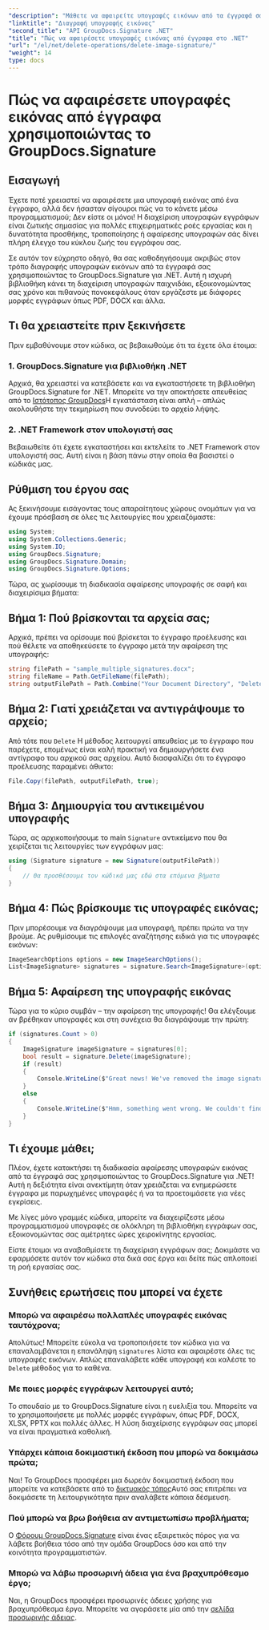 ```yaml
---
"description": "Μάθετε να αφαιρείτε υπογραφές εικόνων από τα έγγραφά σας με το GroupDocs.Signature για .NET. Ο απλός οδηγός μας σάς βοηθά να διαχειρίζεστε εύκολα τις υπογραφές εγγράφων."
"linktitle": "Διαγραφή υπογραφής εικόνας"
"second_title": "API GroupDocs.Signature .NET"
"title": "Πώς να αφαιρέσετε υπογραφές εικόνας από έγγραφα στο .NET"
"url": "/el/net/delete-operations/delete-image-signature/"
"weight": 14
type: docs
---
```

# Πώς να αφαιρέσετε υπογραφές εικόνας από έγγραφα χρησιμοποιώντας το GroupDocs.Signature

## Εισαγωγή

Έχετε ποτέ χρειαστεί να αφαιρέσετε μια υπογραφή εικόνας από ένα έγγραφο, αλλά δεν ήσασταν σίγουροι πώς να το κάνετε μέσω προγραμματισμού; Δεν είστε οι μόνοι! Η διαχείριση υπογραφών εγγράφων είναι ζωτικής σημασίας για πολλές επιχειρηματικές ροές εργασίας και η δυνατότητα προσθήκης, τροποποίησης ή αφαίρεσης υπογραφών σάς δίνει πλήρη έλεγχο του κύκλου ζωής του εγγράφου σας.

Σε αυτόν τον εύχρηστο οδηγό, θα σας καθοδηγήσουμε ακριβώς στον τρόπο διαγραφής υπογραφών εικόνων από τα έγγραφά σας χρησιμοποιώντας το GroupDocs.Signature για .NET. Αυτή η ισχυρή βιβλιοθήκη κάνει τη διαχείριση υπογραφών παιχνιδάκι, εξοικονομώντας σας χρόνο και πιθανούς πονοκεφάλους όταν εργάζεστε με διάφορες μορφές εγγράφων όπως PDF, DOCX και άλλα.

## Τι θα χρειαστείτε πριν ξεκινήσετε

Πριν εμβαθύνουμε στον κώδικα, ας βεβαιωθούμε ότι τα έχετε όλα έτοιμα:

### 1. GroupDocs.Signature για βιβλιοθήκη .NET

Αρχικά, θα χρειαστεί να κατεβάσετε και να εγκαταστήσετε τη βιβλιοθήκη GroupDocs.Signature for .NET. Μπορείτε να την αποκτήσετε απευθείας από το [Ιστότοπος GroupDocs](https://releases.groupdocs.com/signature/net/)Η εγκατάσταση είναι απλή – απλώς ακολουθήστε την τεκμηρίωση που συνοδεύει το αρχείο λήψης.

### 2. .NET Framework στον υπολογιστή σας

Βεβαιωθείτε ότι έχετε εγκαταστήσει και εκτελείτε το .NET Framework στον υπολογιστή σας. Αυτή είναι η βάση πάνω στην οποία θα βασιστεί ο κώδικάς μας.

## Ρύθμιση του έργου σας

Ας ξεκινήσουμε εισάγοντας τους απαραίτητους χώρους ονομάτων για να έχουμε πρόσβαση σε όλες τις λειτουργίες που χρειαζόμαστε:

```csharp
using System;
using System.Collections.Generic;
using System.IO;
using GroupDocs.Signature;
using GroupDocs.Signature.Domain;
using GroupDocs.Signature.Options;
```

Τώρα, ας χωρίσουμε τη διαδικασία αφαίρεσης υπογραφής σε σαφή και διαχειρίσιμα βήματα:

## Βήμα 1: Πού βρίσκονται τα αρχεία σας;

Αρχικά, πρέπει να ορίσουμε πού βρίσκεται το έγγραφο προέλευσης και πού θέλετε να αποθηκεύσετε το έγγραφο μετά την αφαίρεση της υπογραφής:

```csharp
string filePath = "sample_multiple_signatures.docx";
string fileName = Path.GetFileName(filePath);
string outputFilePath = Path.Combine("Your Document Directory", "DeleteImage", fileName);
```

## Βήμα 2: Γιατί χρειάζεται να αντιγράψουμε το αρχείο;

Από τότε που `Delete` Η μέθοδος λειτουργεί απευθείας με το έγγραφο που παρέχετε, επομένως είναι καλή πρακτική να δημιουργήσετε ένα αντίγραφο του αρχικού σας αρχείου. Αυτό διασφαλίζει ότι το έγγραφο προέλευσης παραμένει άθικτο:

```csharp
File.Copy(filePath, outputFilePath, true);
```

## Βήμα 3: Δημιουργία του αντικειμένου υπογραφής

Τώρα, ας αρχικοποιήσουμε το main `Signature` αντικείμενο που θα χειρίζεται τις λειτουργίες των εγγράφων μας:

```csharp
using (Signature signature = new Signature(outputFilePath))
{
    // Θα προσθέσουμε τον κώδικά μας εδώ στα επόμενα βήματα
}
```

## Βήμα 4: Πώς βρίσκουμε τις υπογραφές εικόνας;

Πριν μπορέσουμε να διαγράψουμε μια υπογραφή, πρέπει πρώτα να την βρούμε. Ας ρυθμίσουμε τις επιλογές αναζήτησης ειδικά για τις υπογραφές εικόνων:

```csharp
ImageSearchOptions options = new ImageSearchOptions();
List<ImageSignature> signatures = signature.Search<ImageSignature>(options);
```

## Βήμα 5: Αφαίρεση της υπογραφής εικόνας

Τώρα για το κύριο συμβάν – την αφαίρεση της υπογραφής! Θα ελέγξουμε αν βρέθηκαν υπογραφές και στη συνέχεια θα διαγράψουμε την πρώτη:

```csharp
if (signatures.Count > 0)
{
    ImageSignature imageSignature = signatures[0];
    bool result = signature.Delete(imageSignature);
    if (result)
    {
        Console.WriteLine($"Great news! We've removed the image signature located at {imageSignature.Left}x{imageSignature.Top} with size {imageSignature.Size} from your document '{fileName}'.");
    }
    else
    {
        Console.WriteLine($"Hmm, something went wrong. We couldn't find the signature at location {imageSignature.Left}x{imageSignature.Top} with size {imageSignature.Size} in your document.");
    }
}
```

## Τι έχουμε μάθει;

Πλέον, έχετε κατακτήσει τη διαδικασία αφαίρεσης υπογραφών εικόνας από τα έγγραφά σας χρησιμοποιώντας το GroupDocs.Signature για .NET! Αυτή η δεξιότητα είναι ανεκτίμητη όταν χρειάζεται να ενημερώσετε έγγραφα με παρωχημένες υπογραφές ή να τα προετοιμάσετε για νέες εγκρίσεις.

Με λίγες μόνο γραμμές κώδικα, μπορείτε να διαχειρίζεστε μέσω προγραμματισμού υπογραφές σε ολόκληρη τη βιβλιοθήκη εγγράφων σας, εξοικονομώντας σας αμέτρητες ώρες χειροκίνητης εργασίας.

Είστε έτοιμοι να αναβαθμίσετε τη διαχείριση εγγράφων σας; Δοκιμάστε να εφαρμόσετε αυτόν τον κώδικα στα δικά σας έργα και δείτε πώς απλοποιεί τη ροή εργασίας σας.

## Συνήθεις ερωτήσεις που μπορεί να έχετε

### Μπορώ να αφαιρέσω πολλαπλές υπογραφές εικόνας ταυτόχρονα;

Απολύτως! Μπορείτε εύκολα να τροποποιήσετε τον κώδικα για να επαναλαμβάνεται η επανάληψη `signatures` λίστα και αφαιρέστε όλες τις υπογραφές εικόνων. Απλώς επαναλάβετε κάθε υπογραφή και καλέστε το `Delete` μέθοδος για το καθένα.

### Με ποιες μορφές εγγράφων λειτουργεί αυτό;

Το σπουδαίο με το GroupDocs.Signature είναι η ευελιξία του. Μπορείτε να το χρησιμοποιήσετε με πολλές μορφές εγγράφων, όπως PDF, DOCX, XLSX, PPTX και πολλές άλλες. Η λύση διαχείρισης εγγράφων σας μπορεί να είναι πραγματικά καθολική.

### Υπάρχει κάποια δοκιμαστική έκδοση που μπορώ να δοκιμάσω πρώτα;

Ναι! Το GroupDocs προσφέρει μια δωρεάν δοκιμαστική έκδοση που μπορείτε να κατεβάσετε από το [δικτυακός τόπος](https://releases.groupdocs.com/)Αυτό σας επιτρέπει να δοκιμάσετε τη λειτουργικότητα πριν αναλάβετε κάποια δέσμευση.

### Πού μπορώ να βρω βοήθεια αν αντιμετωπίσω προβλήματα;

Ο [Φόρουμ GroupDocs.Signature](https://forum.groupdocs.com/c/signature/13) είναι ένας εξαιρετικός πόρος για να λάβετε βοήθεια τόσο από την ομάδα GroupDocs όσο και από την κοινότητα προγραμματιστών.

### Μπορώ να λάβω προσωρινή άδεια για ένα βραχυπρόθεσμο έργο;

Ναι, η GroupDocs προσφέρει προσωρινές άδειες χρήσης για βραχυπρόθεσμα έργα. Μπορείτε να αγοράσετε μία από την [σελίδα προσωρινής άδειας](https://purchase.groupdocs.com/temporary-license/).